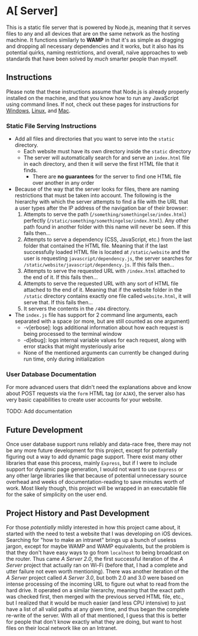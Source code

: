 # A[ Server]
This is a static file server that is powered by Node.js, meaning that it serves files to any and all devices that are on the same network as the hosting machine. It functions similarly to **WAMP** in that it's as simple as dragging and dropping all necessary dependencies and it works, but it also has its potential quirks, naming restrictions, and overall, naïve approaches to web standards that have been solved by *much* smarter people than myself.

## Instructions
Please note that these instructions assume that Node.js is already properly installed on the machine, and that you know how to run any JavaScript using command lines. If not, check out these pages for instructions for [Windows](http://blog.teamtreehouse.com/install-node-js-npm-windows), [Linux](http://blog.teamtreehouse.com/install-node-js-npm-linux), and [Mac](http://blog.teamtreehouse.com/install-node-js-npm-mac).

### Static File Serving Instructions
* Add all files and directories that you want to serve into the `static` directory.
  * Each website must have its own directory inside the `static` directory
  * The server will automatically search for and serve an `index.html` file in each directory, and then it will serve the first HTML file that it finds.
    * There are **no guarantees** for the server to find one HTML file over another in any order
* Because of the way that the server looks for files, there are naming restrictions that must be taken into account. The following is the hierarchy with which the server attempts to find a file with the URL that a user types after the IP address of the navigation bar of their browser:
  1. Attempts to serve the path (`/something/somethingelse/index.html`) perfectly (`/static/something/somethingelse/index.html`). Any other path found in another folder with this name will never be seen. If this fails then...
  2. Attempts to serve a dependency (CSS, JavaScript, etc.) from the last folder that contained the HTML file. Meaning that if the last successfully loaded HTML file is located at `/static/website` and the user is requesting `javascript/dependency.js`, the server searches for `/static/website/javascript/dependency.js`. If this fails then...
  3. Attempts to serve the requested URL with `/index.html` attached to the end of it. If this fails then...
  4. Attempts to serve the requested URL with any sort of HTML file attached to the end of it. Meaning that if the website folder in the `/static` directory contains exactly one file called `website.html`, it will serve that. If this fails then...
  5. It servers the contents in the `/404` directory.
* The `index.js` file has support for 2 command line arguments, each separated with a space (or more, but are still counted as one argument)
  * -v[erbose]: logs additional information about how each request is being processed to the terminal window
  * -d[ebug]: logs internal variable values for each request, along with error stacks that might mysteriously arise
  * None of the mentioned arguments can currently be changed during run time, only during initialization

### User Database Documentation
For more advanced users that didn't need the explanations above and know about POST requests via the `form` HTML tag (or `AJAX`), the server also has very basic capabilities to create user accounts for your website.

TODO: Add documentation

## Future Development
Once user database support runs reliably and data-race free, there may not be any more future development for this project, except for potentially figuring out a way to add dynamic page support. There exist many other libraries that ease this process, mainly `Express`, but if I were to include support for dynamic page generation, I would not want to use `Express` or any other large libraries like that because of potential unnecessary source overhead and weeks of documentation-reading to save minutes worth of work. Most likely though, this project will be wrapped in an executable file for the sake of simplicity on the user end.

## Project History and Past Development
For those *potentially* mildly interested in how this project came about, it started with the need to test a website that I was developing on iOS devices. Searching for "how to make an intranet" brings up a bunch of useless jargon, except for maybe WAMP and WAMP equivalents, but the problem is that they don't have easy ways to go from `localhost` to being broadcast on the router. Thus came *A Server 2.0*, the first successful iteration of the *A Server* project that actually ran on Wi-Fi (before that, I had a complete and utter failure not even worth mentioning). There was another iteration of the *A Server* project called *A Server 3.0*, but both 2.0 and 3.0 were based on intense processing of the incoming URL to figure out what to read from the hard drive. It operated on a similar hierarchy, meaning that the exact path was checked first, then merged with the previous served HTML file, etc., but I realized that it would be much easier (and less CPU intensive) to just have a list of all valid paths at any given time, and thus began the complete re-write of the server. With all of that mentioned, I guess that this is better for people that don't know exactly what they are doing, but want to host files on their local network like on an Intranet.